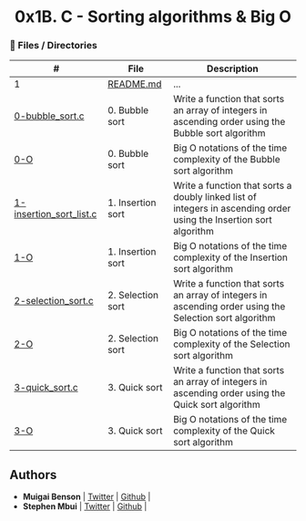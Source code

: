 <h1 align="center">0x1B. C - Sorting algorithms & Big O</h1>

### :file_folder: Files / Directories 

#|File|Description
---|---|---
1|[README.md](./README.md)|...
[0-bubble_sort.c](...)|0. Bubble sort|Write a function that sorts an array of integers in ascending order using the Bubble sort algorithm
[0-O](...)|0. Bubble sort|Big O notations of the time complexity of the Bubble sort algorithm
[1-insertion_sort_list.c](...)|1. Insertion sort|Write a function that sorts a doubly linked list of integers in ascending order using the Insertion sort algorithm
[1-O](...)|1. Insertion sort|Big O notations of the time complexity of the Insertion sort algorithm
[2-selection_sort.c](...)|2. Selection sort|Write a function that sorts an array of integers in ascending order using the Selection sort algorithm
[2-O](...)|2. Selection sort|Big O notations of the time complexity of the Selection sort algorithm
[3-quick_sort.c](...)|3. Quick sort|Write a function that sorts an array of integers in ascending order using the Quick sort algorithm
[3-O](...)|3. Quick sort|Big O notations of the time complexity of the Quick sort algorithm

## Authors

* **Muigai Benson** | [Twitter](https://twitter.com/) | [Github](https://github.com/muigai-ben) |
* **Stephen Mbui** | [Twitter](https://twitter.com/mbui__m) | [Github](https://github.com/stevembui52) |
